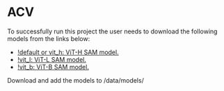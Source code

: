 # ACV

To successfully run this project the user needs to download the following models from the links below:
- [!default or vit_h: ViT-H SAM model.](https://dl.fbaipublicfiles.com/segment_anything/sam_vit_h_4b8939.pth)
- [!vit_l: ViT-L SAM model.](https://dl.fbaipublicfiles.com/segment_anything/sam_vit_l_0b3195.pth)
- [!vit_b: ViT-B SAM model.](https://dl.fbaipublicfiles.com/segment_anything/sam_vit_b_01ec64.pth)

Download and add the models to
/data/models/
